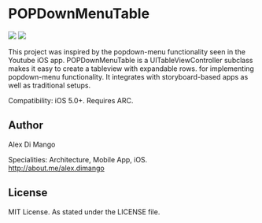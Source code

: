 # POPDownMenuTable 

[![](http://www.whardoo.com/images/popmenu-thumb.png)](http://www.whardoo.com/images/popmenu.png)
[![](http://www.whardoo.com/images/popmenuS-thumb.png)](http://www.whardoo.com/images/popmenuS.png)

This project was inspired by the popdown-menu functionality seen in the Youtube iOS app. POPDownMenuTable is a UITableViewController subclass makes it easy to create a tableview with expandable rows. for implementing popdown-menu functionality. It integrates with storyboard-based apps as well as traditional setups.


Compatibility: iOS 5.0+. Requires ARC.

## Author

Alex Di Mango

Specialities: Architecture, Mobile App, iOS.<br />
http://about.me/alex.dimango

## License

MIT License. As stated under the LICENSE file.
